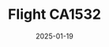 ---
layout: photo-detail
title: "Flight CA1532"
date: 2025-01-19
collection: photos
header:
  teaser: "https://kw-aviation.oss-cn-beijing.aliyuncs.com/25.1.19.CA1532.JPG"
shooting_date: 2025-01-19
flight_number: "CA1532"
airline: "Air China"
origin_destination: "SHA-PEK"
registration_number: "B-2487"
aircraft_type: "Boing 747-8"
livery: "-"
---